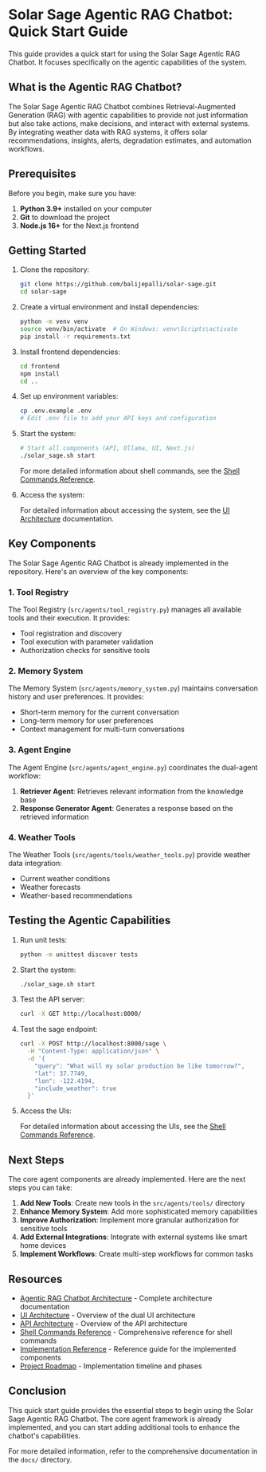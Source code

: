 # Solar Sage Agentic RAG Chatbot: Quick Start Guide

This guide provides a quick start for using the Solar Sage Agentic RAG Chatbot. It focuses specifically on the agentic capabilities of the system.

## What is the Agentic RAG Chatbot?

The Solar Sage Agentic RAG Chatbot combines Retrieval-Augmented Generation (RAG) with agentic capabilities to provide not just information but also take actions, make decisions, and interact with external systems. By integrating weather data with RAG systems, it offers solar recommendations, insights, alerts, degradation estimates, and automation workflows.

## Prerequisites

Before you begin, make sure you have:

1. **Python 3.9+** installed on your computer
2. **Git** to download the project
3. **Node.js 16+** for the Next.js frontend

## Getting Started

1. Clone the repository:

   ```bash
   git clone https://github.com/balijepalli/solar-sage.git
   cd solar-sage
   ```

2. Create a virtual environment and install dependencies:

   ```bash
   python -m venv venv
   source venv/bin/activate  # On Windows: venv\Scripts\activate
   pip install -r requirements.txt
   ```

3. Install frontend dependencies:

   ```bash
   cd frontend
   npm install
   cd ..
   ```

4. Set up environment variables:

   ```bash
   cp .env.example .env
   # Edit .env file to add your API keys and configuration
   ```

5. Start the system:

   ```bash
   # Start all components (API, Ollama, UI, Next.js)
   ./solar_sage.sh start
   ```

   For more detailed information about shell commands, see the [Shell Commands Reference](../reference/shell_commands.md).

6. Access the system:

   For detailed information about accessing the system, see the [UI Architecture](../architecture/ui_architecture.md#access-urls) documentation.

## Key Components

The Solar Sage Agentic RAG Chatbot is already implemented in the repository. Here's an overview of the key components:

### 1. Tool Registry

The Tool Registry (`src/agents/tool_registry.py`) manages all available tools and their execution. It provides:

- Tool registration and discovery
- Tool execution with parameter validation
- Authorization checks for sensitive tools

### 2. Memory System

The Memory System (`src/agents/memory_system.py`) maintains conversation history and user preferences. It provides:

- Short-term memory for the current conversation
- Long-term memory for user preferences
- Context management for multi-turn conversations

### 3. Agent Engine

The Agent Engine (`src/agents/agent_engine.py`) coordinates the dual-agent workflow:

1. **Retriever Agent**: Retrieves relevant information from the knowledge base
2. **Response Generator Agent**: Generates a response based on the retrieved information

### 4. Weather Tools

The Weather Tools (`src/agents/tools/weather_tools.py`) provide weather data integration:

- Current weather conditions
- Weather forecasts
- Weather-based recommendations

## Testing the Agentic Capabilities

1. Run unit tests:

   ```bash
   python -m unittest discover tests
   ```

2. Start the system:

   ```bash
   ./solar_sage.sh start
   ```

3. Test the API server:

   ```bash
   curl -X GET http://localhost:8000/
   ```

4. Test the sage endpoint:

   ```bash
   curl -X POST http://localhost:8000/sage \
     -H "Content-Type: application/json" \
     -d '{
       "query": "What will my solar production be like tomorrow?",
       "lat": 37.7749,
       "lon": -122.4194,
       "include_weather": true
     }'
   ```

5. Access the UIs:

   For detailed information about accessing the UIs, see the [Shell Commands Reference](../reference/shell_commands.md#access-urls).

## Next Steps

The core agent components are already implemented. Here are the next steps you can take:

1. **Add New Tools**: Create new tools in the `src/agents/tools/` directory
2. **Enhance Memory System**: Add more sophisticated memory capabilities
3. **Improve Authorization**: Implement more granular authorization for sensitive tools
4. **Add External Integrations**: Integrate with external systems like smart home devices
5. **Implement Workflows**: Create multi-step workflows for common tasks

## Resources

- [Agentic RAG Chatbot Architecture](../architecture/agentic_rag_chatbot.md) - Complete architecture documentation
- [UI Architecture](../architecture/ui_architecture.md) - Overview of the dual UI architecture
- [API Architecture](../architecture/api_architecture.md) - Overview of the API architecture
- [Shell Commands Reference](../reference/shell_commands.md) - Comprehensive reference for shell commands
- [Implementation Reference](../reference/agent_implementation_guide.md) - Reference guide for the implemented components
- [Project Roadmap](../development/agentic_rag_roadmap.md) - Implementation timeline and phases

## Conclusion

This quick start guide provides the essential steps to begin using the Solar Sage Agentic RAG Chatbot. The core agent framework is already implemented, and you can start adding additional tools to enhance the chatbot's capabilities.

For more detailed information, refer to the comprehensive documentation in the `docs/` directory.
